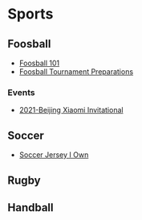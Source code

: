 # Sports

## Foosball

- [Foosball 101](/sports/foosball/foosball-101.md)
- [Foosball Tournament Preparations](/sports/foosball/foosball-tournament-preps.md)

### Events

- [2021-Beijing Xiaomi Invitational](/sports/foosball/2021-beijing-xiaomi-invitational.md)

## Soccer

- [Soccer Jersey I Own](/sports/soccer/jersey-i-own.md)

## Rugby

## Handball
